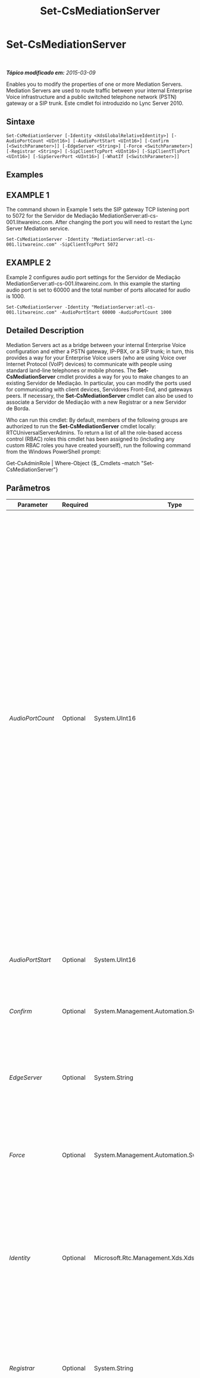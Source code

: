 ﻿---
title: Set-CsMediationServer
TOCTitle: Set-CsMediationServer
ms:assetid: 13efdd9d-ba26-4c93-b0b9-b6e4739bb630
ms:mtpsurl: https://technet.microsoft.com/pt-br/library/Gg398213(v=OCS.15)
ms:contentKeyID: 49305963
ms.date: 05/19/2016
mtps_version: v=OCS.15
ms.translationtype: HT
---

# Set-CsMediationServer

 

_**Tópico modificado em:** 2015-03-09_

Enables you to modify the properties of one or more Mediation Servers. Mediation Servers are used to route traffic between your internal Enterprise Voice infrastructure and a public switched telephone network (PSTN) gateway or a SIP trunk. Este cmdlet foi introduzido no Lync Server 2010.

## Sintaxe

    Set-CsMediationServer [-Identity <XdsGlobalRelativeIdentity>] [-AudioPortCount <UInt16>] [-AudioPortStart <UInt16>] [-Confirm [<SwitchParameter>]] [-EdgeServer <String>] [-Force <SwitchParameter>] [-Registrar <String>] [-SipClientTcpPort <UInt16>] [-SipClientTlsPort <UInt16>] [-SipServerPort <UInt16>] [-WhatIf [<SwitchParameter>]]

## Examples

## EXAMPLE 1

The command shown in Example 1 sets the SIP gateway TCP listening port to 5072 for the Servidor de Mediação MediationServer:atl-cs-001.litwareinc.com. After changing the port you will need to restart the Lync Server Mediation service.

    Set-CsMediationServer -Identity "MediationServer:atl-cs-001.litwareinc.com" -SipClientTcpPort 5072

## EXAMPLE 2

Example 2 configures audio port settings for the Servidor de Mediação MediationServer:atl-cs-001.litwareinc.com. In this example the starting audio port is set to 60000 and the total number of ports allocated for audio is 1000.

    Set-CsMediationServer -Identity "MediationServer:atl-cs-001.litwareinc.com" -AudioPortStart 60000 -AudioPortCount 1000

## Detailed Description

Mediation Servers act as a bridge between your internal Enterprise Voice configuration and either a PSTN gateway, IP-PBX, or a SIP trunk; in turn, this provides a way for your Enterprise Voice users (who are using Voice over Internet Protocol (VoIP) devices) to communicate with people using standard land-line telephones or mobile phones. The **Set-CsMediationServer** cmdlet provides a way for you to make changes to an existing Servidor de Mediação. In particular, you can modify the ports used for communicating with client devices, Servidores Front-End, and gateways peers. If necessary, the **Set-CsMediationServer** cmdlet can also be used to associate a Servidor de Mediação with a new Registrar or a new Servidor de Borda.

Who can run this cmdlet: By default, members of the following groups are authorized to run the **Set-CsMediationServer** cmdlet locally: RTCUniversalServerAdmins. To return a list of all the role-based access control (RBAC) roles this cmdlet has been assigned to (including any custom RBAC roles you have created yourself), run the following command from the Windows PowerShell prompt:

Get-CsAdminRole | Where-Object {$\_.Cmdlets –match "Set-CsMediationServer"}

## Parâmetros


<table>
<colgroup>
<col style="width: 25%" />
<col style="width: 25%" />
<col style="width: 25%" />
<col style="width: 25%" />
</colgroup>
<thead>
<tr class="header">
<th>Parameter</th>
<th>Required</th>
<th>Type</th>
<th>Description</th>
</tr>
</thead>
<tbody>
<tr class="odd">
<td><p><em>AudioPortCount</em></p></td>
<td><p>Optional</p></td>
<td><p>System.UInt16</p></td>
<td><p>Total number of ports allocated for sending and receiving audio traffic. The actual ports to be opened will start with the value configured for AudioPortStart and continue through the number of ports specified for AudioPortCount. For example, if the AudioPortStart is set to 60000 and the AudioPortCount is set to 100, then ports 60000 through 60099 inclusive will be used for audio traffic.</p>
<p>A minimum of seven media ports are needed for relaying a single audio call:</p>
<p>Two gateway ports. One port is needed for real-time transport protocol (RTP) traffic and one for real-time transport control protocol (RTCP) traffic.</p>
<p>Two User Datagram Protocol (UDP) relay ports, one for RTP traffic and one for RTCP traffic.</p>
<p>One Transmission Control Protocol (TCP) relay port. A single TCP relay port can handle both RTP and RTCP traffic.</p>
<p>Two local ports per network interface, one for RTP traffic and one for RTCP traffic</p></td>
</tr>
<tr class="even">
<td><p><em>AudioPortStart</em></p></td>
<td><p>Optional</p></td>
<td><p>System.UInt16</p></td>
<td><p>First port in the range of ports allocated for sending and receiving audio traffic. For example: –AudioPortStart 60000.</p></td>
</tr>
<tr class="odd">
<td><p><em>Confirm</em></p></td>
<td><p>Optional</p></td>
<td><p>System.Management.Automation.SwitchParameter</p></td>
<td><p>Solicita confirmação antes da execução do comando.</p></td>
</tr>
<tr class="even">
<td><p><em>EdgeServer</em></p></td>
<td><p>Optional</p></td>
<td><p>System.String</p></td>
<td><p>Service identity of the Servidor de Borda to be associated with the Servidor de Mediação. For example: -EdgeServer &quot;EdgeServer:atl-edge-001.litwareinc.com&quot;.</p></td>
</tr>
<tr class="odd">
<td><p><em>Force</em></p></td>
<td><p>Optional</p></td>
<td><p>System.Management.Automation.SwitchParameter</p></td>
<td><p>Suppresses the display of any non-fatal error message that might occur when running the command.</p></td>
</tr>
<tr class="even">
<td><p><em>Identity</em></p></td>
<td><p>Optional</p></td>
<td><p>Microsoft.Rtc.Management.Xds.XdsGlobalRelativeIdentity</p></td>
<td><p>Service location of the Servidor de Mediação to be modified. For example: -Identity &quot;MediationServer:atl-cs-001.litwareinc.com&quot;.</p>
<p>Note that you can leave off the prefix &quot;MediationServer:&quot; when specifying a Servidor de Mediação. For example: -Identity &quot;atl-cs-001.litwareinc.com&quot;.</p></td>
</tr>
<tr class="odd">
<td><p><em>Registrar</em></p></td>
<td><p>Optional</p></td>
<td><p>System.String</p></td>
<td><p>Service identity of the Registrar to be associated with the Servidor de Mediação. For example: -Registrar &quot;Registrar:atl-cs-001.litwareinc.com&quot;.</p></td>
</tr>
<tr class="even">
<td><p><em>SipClientTcpPort</em></p></td>
<td><p>Optional</p></td>
<td><p>System.UInt16</p></td>
<td><p>Listening port used for communicating with gateway peers using TCP. By default, no TCP port is defined; however, a TCP port with the port number 5068 will automatically be created when a PSTN gateway is created. If you change the SipClientTcpPort you will need to restart the Servidor de Mediação service before the new port will actually be used.</p></td>
</tr>
<tr class="odd">
<td><p><em>SipClientTlsPort</em></p></td>
<td><p>Optional</p></td>
<td><p>System.UInt16</p></td>
<td><p>Listening port used for communicating with gateway peers using the Transport Layer Security (TLS) protocol. By default, SipClientTlsPort is configured to use port 5067. If you change the SipClientTlsPort you will need to restart the Servidor de Mediação service before the new port will actually be used.</p></td>
</tr>
<tr class="even">
<td><p><em>SipServerPort</em></p></td>
<td><p>Optional</p></td>
<td><p>System.UInt16</p></td>
<td><p>Listening port used for communicating with Servidores Front-End. By default, SipServerPort is configured to use port 5070. If you change the SipServerPort, you will need to restart the Servidor de Mediação service before the new port will actually be used.</p></td>
</tr>
<tr class="odd">
<td><p><em>WhatIf</em></p></td>
<td><p>Optional</p></td>
<td><p>System.Management.Automation.SwitchParameter</p></td>
<td><p>Descreve o que aconteceria se o comando fosse executado sem ser executado de fato.</p></td>
</tr>
</tbody>
</table>


## Input Types

None. The **Set-CsMediationServer** cmdlet does not accept pipelined input.

## Return Types

The **Set-CsMediationServer** cmdlet does not return any objects or values. Instead, the cmdlet modifies existing instances of the Microsoft.Rtc.Management.Xds.DisplayMediationServer object.

## Consulte Também

#### Outros Recursos

[Get-CsService](get-csservice.md)

